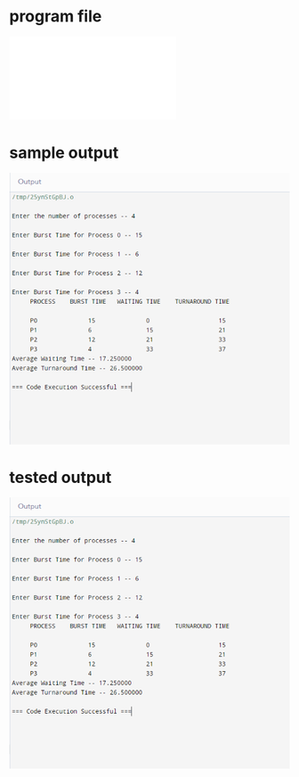 # program file
![program file](FCFS.c)

# sample output
![sample output](sampleoutput.PNG)

# tested output
![tested output](Testedoutput.PNG)
